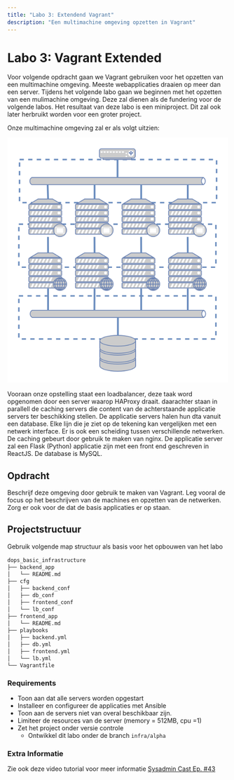 ```yaml
---
title: "Labo 3: Extendend Vagrant"
description: "Een multimachine omgeving opzetten in Vagrant"
---
```

# Labo 3: Vagrant Extended
Voor volgende opdracht gaan we Vagrant gebruiken voor het opzetten van een
multimachine omgeving. Meeste webapplicaties draaien op meer dan een server.
Tijdens het volgende labo gaan we beginnen met het opzetten van een mulimachine
omgeving.  Deze zal dienen als de fundering voor de volgende labos. Het
resultaat van deze labo is een miniproject. Dit zal ook later herbruikt worden
voor een groter project. 

Onze multimachine omgeving zal er als volgt uitzien:

![Architecture Labo](img/extended_vagrant.png)

Vooraan onze opstelling staat een loadbalancer, deze taak word opgenomen door
een server waarop HAProxy draait. daarachter staan in parallell de caching
servers die content van de achterstaande applicatie servers ter beschikking
stellen. De applicatie servers halen hun dta vanuit een database.  Elke lijn
die je ziet op de tekening kan vergelijken met een netwerk interface.  Er is
ook een scheiding tussen verschillende netwerken. De caching gebeurt door
gebruik te maken van nginx. De applicatie server zal een Flask (Python)
applicatie zijn met een front end geschreven in ReactJS. De database is MySQL.



## Opdracht
Beschrijf deze omgeving door gebruik te maken van Vagrant. Leg vooral de focus
op het beschrijven van de machines en opzetten van de netwerken. Zorg er ook
voor de dat de basis applicaties er op staan.

## Projectstructuur 
Gebruik volgende map structuur als basis voor het opbouwen van het labo

```
dops_basic_infrastructure
├── backend_app
│   └── README.md
├── cfg
│   ├── backend_conf
│   ├── db_conf
│   ├── frontend_conf
│   └── lb_conf
├── frontend_app
│   └── README.md
├── playbooks
│   ├── backend.yml
│   ├── db.yml
│   ├── frontend.yml
│   └── lb.yml
└── Vagrantfile
```

### Requirements
* Toon aan dat alle servers worden opgestart 
* Installeer en configureer de applicaties met Ansible
* Toon aan de servers niet van overal beschikbaar zijn.
* Limiteer de resources van de server (memory = 512MB, cpu =1)
* Zet het project onder versie controle
  * Ontwikkel dit labo onder de branch `infra/alpha`

### Extra Informatie
Zie ook deze video tutorial voor meer informatie
[Sysadmin Cast Ep. #43](https://sysadmincasts.com/episodes/43-19-minutes-with-ansible-part-1-4)
